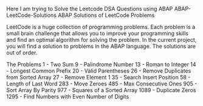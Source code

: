 Here I am trying to Solve the Leetcode DSA Questions using ABAP
ABAP-LeetCode-Solutions
ABAP Solutions of LeetCode Problems

LeetCode is a huge collection of programming problems. Each problem is a small brain challenge that allows you to improve your programming skills and find an optimal algorithm for solving the problem. In the current project, you will find a solution to problems in the ABAP language. The solutions are out of order.

The Problems 
1 - Two Sum
9 - Palindrome Number
13 - Roman to Integer
14 - Longest Common Prefix
20 - Valid Parentheses
26 - Remove Duplicates from Sorted Array
27 - Remove Element 1 
35 - Search Insert Position
58 - Length of Last Word
283 - Move Zeroes
485 - Max Consecutive Ones
905 - Sort Array By Parity
977 - Squares of a Sorted Array
1089 - Duplicate Zeros
1295 - Find Numbers with Even Number of Digits
